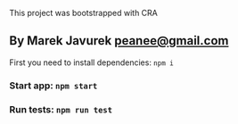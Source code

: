 This project was bootstrapped with CRA

## By Marek Javurek <peanee@gmail.com>

First you need to install dependencies: `npm i`

### Start app: `npm start`

### Run tests: `npm run test`
